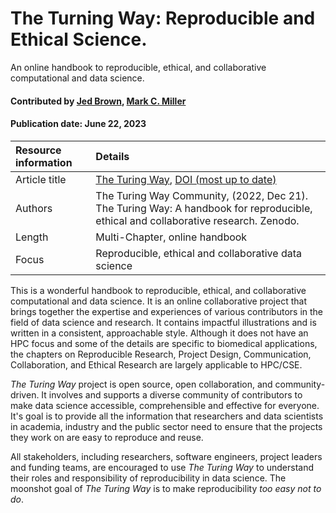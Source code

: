# The Turning Way: Reproducible and Ethical Science. 
<!--deck text start-->
An online handbook to reproducible, ethical, and collaborative computational and data science.
<!--deck text end-->

#### Contributed by [Jed Brown](https://github.com/jedbrown), [Mark C. Miller](https://github.com/markcmiller86 "Mark C. Miller GitHub Profile")
#### Publication date: June 22, 2023

Resource information | Details
:--- | :--- 
Article title  | [The Turing Way](https://the-turing-way.netlify.app/index.html), [DOI (most up to date)](https://doi.org/10.5281/zenodo.3233853)
Authors | The Turing Way Community, (2022, Dec 21). The Turing Way: A handbook for reproducible, ethical and collaborative research. Zenodo. 
Length | Multi-Chapter, online handbook
Focus | Reproducible, ethical and collaborative data science

This is a wonderful handbook to reproducible, ethical, and collaborative computational and data science.
It is an online collaborative project that brings together the expertise and experiences of various contributors in the field of data science and research.
It contains impactful illustrations and is written in a consistent, approachable style.
Although it does not have an HPC focus and some of the details are specific to biomedical applications, the chapters on Reproducible Research, Project Design, Communication, Collaboration, and Ethical Research are largely applicable to HPC/CSE.

*The Turing Way* project is open source, open collaboration, and community-driven.
It involves and supports a diverse community of contributors to make data science accessible, comprehensible and effective for everyone.
It's goal is to provide all the information that researchers and data scientists in academia, industry and the public sector need to ensure that the projects they work on are easy to reproduce and reuse.

All stakeholders, including researchers, software engineers, project leaders and funding teams, are encouraged to use *The Turing Way* to understand their roles and responsibility of reproducibility in data science.
The moonshot goal of *The Turing Way* is to make reproducibility *too easy not to do*.

<!---
Publish: yes
Pinned: no
Topics: Reproducibility, Strategies for More Effective Teams, Documentation, Revision Control, Big Data
RSS update: 2023-06-22
--->
